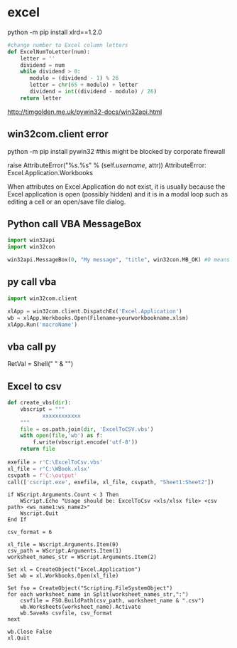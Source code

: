 # excel

python -m pip install xlrd==1.2.0

```python
#change number to Excel column letters
def ExcelNumToLetter(num):    
    letter = ''
    dividend = num
    while dividend > 0:
       modulo = (dividend - 1) % 26
       letter = chr(65 + modulo) + letter
       dividend = int((dividend - modulo) / 26)
    return letter
```
http://timgolden.me.uk/pywin32-docs/win32api.html

## win32com.client error
  python -m pip install pywin32 #this might be blocked by corporate firewall

raise AttributeError("%s.%s" % (self._username_, attr))
AttributeError: Excel.Application.Workbooks

When attributes on Excel.Application do not exist, it is usually because the Excel application is open (possibly hidden) and it is in a modal loop such as editing a cell or an open/save file dialog.

## Python call VBA MessageBox
```python
import win32api
import win32con

win32api.MessageBox(0, "My message", "title", win32con.MB_OK) #0 means on top of other windows
```

## py call vba
```python
import win32com.client

xlApp = win32com.client.DispatchEx('Excel.Application')
wb = xlApp.Workbooks.Open(Filename=yourworkbookname.xlsm)
xlApp.Run('macroName')
```


## vba call py

RetVal = Shell("<full path to python.exe> " & "<full path to your python script>")


## Excel to csv
```python
def create_vbs(dir):
    vbscript = """
           xxxxxxxxxxxx
    """
    file = os.path.join(dir, 'ExcelToCSV.vbs')
    with open(file,'wb') as f:
        f.write(vbscript.encode('utf-8'))
    return file
    
exefile = r'C:\ExcelToCsv.vbs'
xl_file = r'C:\WBook.xlsx'
csvpath = f'C:\output' 
call(['cscript.exe', exefile, xl_file, csvpath, "Sheet1:Sheet2"])
```

```VBScript ExcelToCSV.vbs
if WScript.Arguments.Count < 3 Then
    WScript.Echo "Usage should be: ExcelToCsv <xls/xlsx file> <csv path> <ws_name1:ws_name2>"
    Wscript.Quit
End If

csv_format = 6

xl_file = Wscript.Arguments.Item(0)
csv_path = WScript.Arguments.Item(1)
worksheet_names_str = WScript.Arguments.Item(2)

Set xl = CreateObject("Excel.Application")
Set wb = xl.Workbooks.Open(xl_file)

Set fso = CreateObject("Scripting.FileSystemObject")
for each worksheet_name in Split(worksheet_names_str,":")
    csvfile = FSO.BuildPath(csv_path, worksheet_name & ".csv")
    wb.Worksheets(worksheet_name).Activate
    wb.SaveAs csvfile, csv_format
next

wb.Close False
xl.Quit
```
